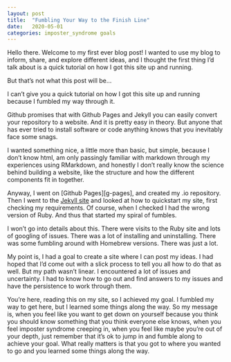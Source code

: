 ```yaml
---
layout: post
title:  "Fumbling Your Way to the Finish Line"
date:   2020-05-01
categories: imposter_syndrome goals
---
```

Hello there. Welcome to my first ever blog post! I wanted to use my blog to inform, share, and explore different ideas, and I thought the first thing I’d talk about is a quick tutorial on how I got this site up and running. 

But that’s not what this post will be…   

I can’t give you a quick tutorial on how I got this site up and running because I fumbled my way through it.    

Github promises that with Github Pages and Jekyll you can easily convert your repository to a website. And it is pretty easy in theory. But anyone that has ever tried to install software or code anything knows that you inevitably face some snags.   

I wanted something nice, a little more than basic, but simple, because I don’t know html, am only passingly familiar with markdown through my experiences using RMarkdown, and honestly I don’t really know the science behind building a website, like the structure and how the different components fit in together.   

Anyway, I went on [Github Pages][g-pages], and created my .io repository. Then I went to the [Jekyll site][jekyll-doc] and looked at how to quickstart my site, first checking my requirements. Of course, when I checked I had the wrong version of Ruby. And thus that started my spiral of fumbles.   

I won’t go into details about this. There were visits to the Ruby site and lots of googling of issues. There was a lot of installing and uninstalling. There was some fumbling around with Homebrew versions. There was just a lot.   

My point is, I had a goal to create a site where I can post my ideas. I had hoped that I’d come out with a slick process to tell you all how to do that as well. But my path wasn’t linear. I encountered a lot of issues and uncertainty. I had to know how to go out and find answers to my issues and have the persistence to work through them.   
 
You’re here, reading this on my site, so I achieved my goal. I fumbled my way to get here, but I learned some things along the way. So my message is, when you feel like you want to get down on yourself because you think you should know something that you think everyone else knows, when you feel imposter syndrome creeping in, when you feel like maybe you’re out of your depth, just remember that it’s ok to jump in and fumble along to achieve your goal. What really matters is that you got to where you wanted to go and you learned some things along the way.   

[Github Pages]: [g-pages]
[jekyll-doc]: [https://jekyllrb.com/docs/]